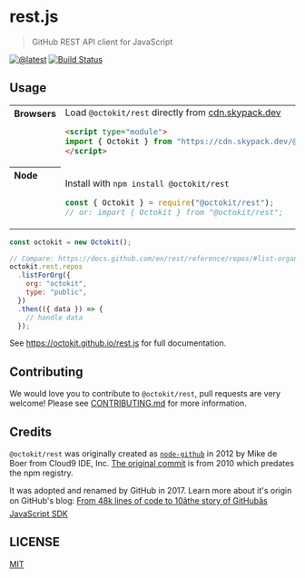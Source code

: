 # rest.js

> GitHub REST API client for JavaScript

[![@latest](https://img.shields.io/npm/v/@octokit/rest.svg)](https://www.npmjs.com/package/@octokit/rest)
[![Build Status](https://github.com/octokit/rest.js/workflows/Test/badge.svg)](https://github.com/octokit/rest.js/actions?query=workflow%3ATest+branch%3Amaster)

## Usage

<table>
<tbody valign=top align=left>
<tr><th>
Browsers
</th><td width=100%>
Load <code>@octokit/rest</code> directly from <a href="https://cdn.skypack.dev">cdn.skypack.dev</a>
        
```html
<script type="module">
import { Octokit } from "https://cdn.skypack.dev/@octokit/rest";
</script>
```

</td></tr>
<tr><th>
Node
</th><td>

Install with <code>npm install @octokit/rest</code>

```js
const { Octokit } = require("@octokit/rest");
// or: import { Octokit } from "@octokit/rest";
```

</td></tr>
</tbody>
</table>

```js
const octokit = new Octokit();

// Compare: https://docs.github.com/en/rest/reference/repos/#list-organization-repositories
octokit.rest.repos
  .listForOrg({
    org: "octokit",
    type: "public",
  })
  .then(({ data }) => {
    // handle data
  });
```

See https://octokit.github.io/rest.js for full documentation.

## Contributing

We would love you to contribute to `@octokit/rest`, pull requests are very welcome! Please see [CONTRIBUTING.md](CONTRIBUTING.md) for more information.

## Credits

`@octokit/rest` was originally created as [`node-github`](https://www.npmjs.com/package/github) in 2012 by Mike de Boer from Cloud9 IDE, Inc. [The original commit](https://github.blog/2020-04-09-from-48k-lines-of-code-to-10-the-story-of-githubs-javascript-sdk/) is from 2010 which predates the npm registry.

It was adopted and renamed by GitHub in 2017. Learn more about it's origin on GitHub's blog: [From 48k lines of code to 10âthe story of GitHubâs JavaScript SDK](https://github.blog/2020-04-09-from-48k-lines-of-code-to-10-the-story-of-githubs-javascript-sdk/)

## LICENSE

[MIT](LICENSE)
